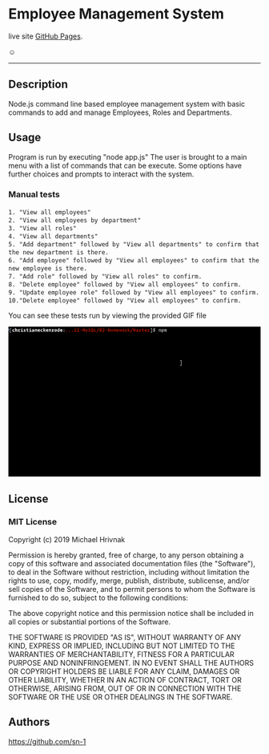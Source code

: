 # Employee Management System

live site [GitHub Pages](https://sn-1.github.io/employee-management-system/).

:relaxed:

---

## Description

Node.js command line based employee management system with basic commands to add and manage Employees, Roles and Departments.

## Usage

Program is run by executing "node app.js" The user is brought to a main menu with a list of commands that can be execute. Some options have further choices and prompts to interact with the system.


### Manual tests
    1. "View all employees"
    2. "View all employees by department"
    3. "View all roles"
    4. "View all departments"
    5. "Add department" followed by "View all departments" to confirm that the new department is there.
    6. "Add employee" followed by "View all employees" to confirm that the new employee is there. 
    7. "Add role" followed by "View all roles" to confirm.
    8. "Delete employee" followed by "View all employees" to confirm.
    9. "Update employee role" followed by "View all employees" to confirm.
    10."Delete employee" followed by "View all employees" to confirm.
You can see these tests run by viewing the provided GIF file 

![Employee Tracker](employee-tracker.gif)


## License

### MIT License

Copyright (c) 2019 Michael Hrivnak

Permission is hereby granted, free of charge, to any person obtaining a copy of this software and associated documentation files (the "Software"), to deal in the Software without restriction, including without limitation the rights to use, copy, modify, merge, publish, distribute, sublicense, and/or sell copies of the Software, and to permit persons to whom the Software is furnished to do so, subject to the following conditions:

The above copyright notice and this permission notice shall be included in all copies or substantial portions of the Software.

THE SOFTWARE IS PROVIDED "AS IS", WITHOUT WARRANTY OF ANY KIND, EXPRESS OR IMPLIED, INCLUDING BUT NOT LIMITED TO THE WARRANTIES OF MERCHANTABILITY, FITNESS FOR A PARTICULAR PURPOSE AND NONINFRINGEMENT. IN NO EVENT SHALL THE AUTHORS OR COPYRIGHT HOLDERS BE LIABLE FOR ANY CLAIM, DAMAGES OR OTHER LIABILITY, WHETHER IN AN ACTION OF CONTRACT, TORT OR OTHERWISE, ARISING FROM, OUT OF OR IN CONNECTION WITH THE SOFTWARE OR THE USE OR OTHER DEALINGS IN THE SOFTWARE.


## Authors

https://github.com/sn-1